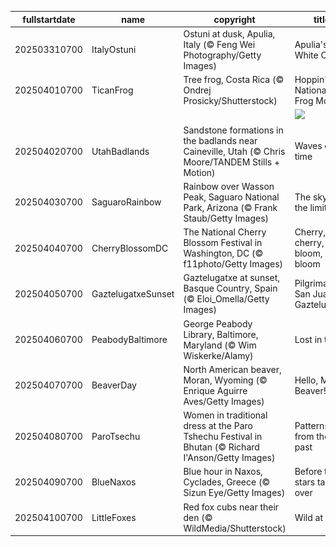 |fullstartdate|name|copyright|title|image|
|--|--|--|--|--|
202503310700|ItalyOstuni|Ostuni at dusk, Apulia, Italy (© Feng Wei Photography/Getty Images)|Apulia's White City|![](/en-US/2025/04/202503310700ItalyOstuni.jpg)|
202504010700|TicanFrog|Tree frog, Costa Rica (© Ondrej Prosicky/Shutterstock)|Hoppin' into National Frog Month|![](/en-US/2025/04/202504010700TicanFrog.jpg)|
||||![](/en-US/2025/04/.jpg)|
202504020700|UtahBadlands|Sandstone formations in the badlands near Caineville, Utah (© Chris Moore/TANDEM Stills + Motion)|Waves of time|![](/en-US/2025/04/202504020700UtahBadlands.jpg)|
202504030700|SaguaroRainbow|Rainbow over Wasson Peak, Saguaro National Park, Arizona (© Frank Staub/Getty Images)|The sky is the limit|![](/en-US/2025/04/202504030700SaguaroRainbow.jpg)|
202504040700|CherryBlossomDC|The National Cherry Blossom Festival in Washington, DC (© f11photo/Getty Images)|Cherry, cherry, bloom, bloom|![](/en-US/2025/04/202504040700CherryBlossomDC.jpg)|
202504050700|GaztelugatxeSunset|Gaztelugatxe at sunset, Basque Country, Spain (© Eloi_Omella/Getty Images)|Pilgrimage to San Juan de Gaztelugatxe|![](/en-US/2025/04/202504050700GaztelugatxeSunset.jpg)|
202504060700|PeabodyBaltimore|George Peabody Library, Baltimore, Maryland (© Wim Wiskerke/Alamy)|Lost in titles|![](/en-US/2025/04/202504060700PeabodyBaltimore.jpg)|
202504070700|BeaverDay|North American beaver, Moran, Wyoming (© Enrique Aguirre Aves/Getty Images)|Hello, Mr. Beaver!|![](/en-US/2025/04/202504070700BeaverDay.jpg)|
202504080700|ParoTsechu|Women in traditional dress at the Paro Tshechu Festival in Bhutan (© Richard I'Anson/Getty Images)|Patterns from the past|![](/en-US/2025/04/202504080700ParoTsechu.jpg)|
202504090700|BlueNaxos|Blue hour in Naxos, Cyclades, Greece (© Sizun Eye/Getty Images)|Before the stars take over|![](/en-US/2025/04/202504090700BlueNaxos.jpg)|
202504100700|LittleFoxes|Red fox cubs near their den (© WildMedia/Shutterstock)|Wild at heart|![](/en-US/2025/04/202504100700LittleFoxes.jpg)|
